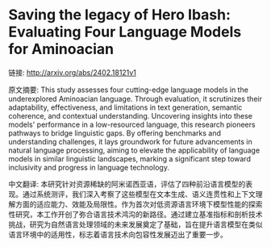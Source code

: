 # Saving the legacy of Hero Ibash: Evaluating Four Language Models for Aminoacian

链接: http://arxiv.org/abs/2402.18121v1

原文摘要:
This study assesses four cutting-edge language models in the underexplored
Aminoacian language. Through evaluation, it scrutinizes their adaptability,
effectiveness, and limitations in text generation, semantic coherence, and
contextual understanding. Uncovering insights into these models' performance in
a low-resourced language, this research pioneers pathways to bridge linguistic
gaps. By offering benchmarks and understanding challenges, it lays groundwork
for future advancements in natural language processing, aiming to elevate the
applicability of language models in similar linguistic landscapes, marking a
significant step toward inclusivity and progress in language technology.

中文翻译:
本研究针对资源稀缺的阿米诺西亚语，评估了四种前沿语言模型的表现。通过系统测评，我们深入考察了这些模型在文本生成、语义连贯性和上下文理解方面的适应能力、效能及局限性。作为首次对低资源语言环境下模型性能的探索性研究，本工作开创了弥合语言技术鸿沟的新路径。通过建立基准指标和剖析技术挑战，研究为自然语言处理领域的未来发展奠定了基础，旨在提升语言模型在类似语言环境中的适用性，标志着语言技术向包容性发展迈出了重要一步。
